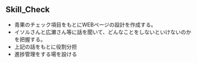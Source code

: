 ## Skill_Check
- 青果のチェック項目をもとにWEBページの設計を作成する。
- イソルさんと広瀬さん等に話を聞いて、どんなことをしないといけないのかを把握する。
- 上記の話をもとに役割分担
- 進捗管理をする場を設ける

